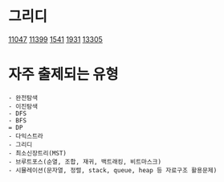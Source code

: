 # 그리디
[11047](https://www.acmicpc.net/problem/11047) [11399](https://www.acmicpc.net/problem/11399) [1541](https://www.acmicpc.net/problem/1541) [1931](https://www.acmicpc.net/problem/1931) [13305](https://www.acmicpc.net/problem/13305)

# 자주 출제되는 유형
~~~
- 완전탐색
- 이진탐색
- DFS
- BFS
= DP
- 다익스트라
- 그리디
- 최소신장트리(MST)
- 브루트포스(순열, 조합, 재귀, 백트래킹, 비트마스크)
- 시뮬레이션(문자열, 정렬, stack, queue, heap 등 자료구조 활용문제)
~~~
